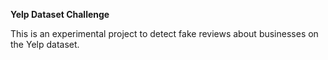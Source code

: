 **Yelp Dataset Challenge**

This is an experimental project to detect fake reviews about businesses on the Yelp dataset.